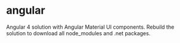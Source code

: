 # angular
Angular 4 solution with Angular Material UI components.
Rebuild the solution to download all node_modules and .net packages.